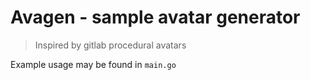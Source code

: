 # Avagen - sample avatar generator
> Inspired by gitlab procedural avatars

Example usage may be found in `main.go`
